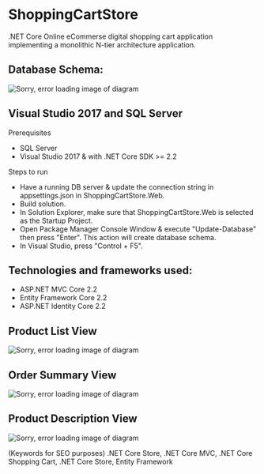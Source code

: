# ShoppingCartStore

.NET Core Online eCommerse digital shopping cart application implementing a monolithic N-tier architecture application.

## Database Schema:
![Sorry, error loading image of diagram](DBDiagram.png)

## Visual Studio 2017 and SQL Server
Prerequisites
* SQL Server
* Visual Studio 2017 & with .NET Core SDK >= 2.2

Steps to run
* Have a running DB server & update the connection string in appsettings.json in ShoppingCartStore.Web.
* Build solution.
* In Solution Explorer, make sure that ShoppingCartStore.Web is selected as the Startup Project.
* Open Package Manager Console Window & execute "Update-Database" then press "Enter". This action will create database schema.
* In Visual Studio, press "Control + F5".

## Technologies and frameworks used:
* ASP.NET MVC Core 2.2
* Entity Framework Core 2.2
* ASP.NET Identity Core 2.2

## Product List View
![Sorry, error loading image of diagram](Homepage.png)

## Order Summary View
![Sorry, error loading image of diagram](Checkout.png)

## Product Description View
![Sorry, error loading image of diagram](Product.png)

(Keywords for SEO purposes)
.NET Core Store, .NET Core MVC, .NET Core Shopping Cart, .NET Core Store, Entity Framework

